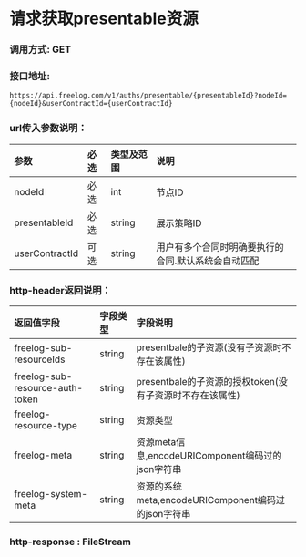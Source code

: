 # 请求获取presentable资源

### 调用方式: GET

### 接口地址:

```
https://api.freelog.com/v1/auths/presentable/{presentableId}?nodeId={nodeId}&userContractId={userContractId}

```

### url传入参数说明：

| 参数 | 必选 | 类型及范围 | 说明 |
| :--- | :--- | :--- | :--- |
|nodeId|必选|int|节点ID|
|presentableId|必选|string|展示策略ID|
|userContractId|可选|string|用户有多个合同时明确要执行的合同.默认系统会自动匹配|


### http-header返回说明：
| 返回值字段 | 字段类型 | 字段说明 |
| :--- | :--- | :--- |
| freelog-sub-resourceIds | string | presentbale的子资源(没有子资源时不存在该属性)|
| freelog-sub-resource-auth-token | string | presentbale的子资源的授权token(没有子资源时不存在该属性)|
| freelog-resource-type | string | 资源类型|
| freelog-meta | string | 资源meta信息,encodeURIComponent编码过的json字符串|
| freelog-system-meta | string | 资源的系统meta,encodeURIComponent编码过的json字符串 |


### http-response : FileStream

